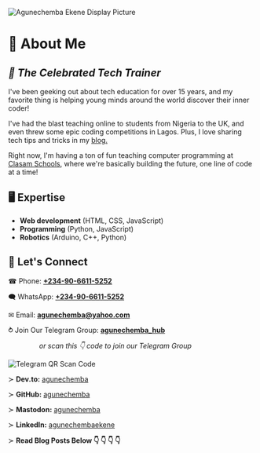 ![Agunechemba Ekene Display Picture](https://agunechembaekene.wordpress.com/wp-content/uploads/2025/01/cropped-displaypicturetransparent-background.png)

# &#129312; About Me
***&#128588; The Celebrated Tech Trainer***
---

I've been geeking out about tech education for over 15 years, and my favorite thing is helping young minds around the world discover their inner coder!

I've had the blast teaching online to students from Nigeria to the UK, and even threw some epic coding competitions in Lagos. Plus, I love sharing tech tips and tricks in my [blog.](https://agunechembaekene.wordpress.com/)

Right now, I'm having a ton of fun teaching computer programming at [Clasam Schools](https://clasamschools.com/), where we're basically building the future, one line of code at a time!

## &#128421; Expertise

- **Web development** (HTML, CSS, JavaScript)
- **Programming** (Python, JavaScript)
- **Robotics** (Arduino, C++, Python)

## &#129309; Let's Connect

&#9742; Phone: **[+234-90-6611-5252](tel:+2349066115252)**

&#128488; WhatsApp: **[+234-90-6611-5252](https://wa.link/qyy63j)**

&#9993; Email: **[agunechemba@yahoo.com](mailto:agunechemba@yahoo.com)**

&#10561; Join Our Telegram Group: **[agunechemba_hub](https://t.me/agunechemba_hub)**

&nbsp; &nbsp; &nbsp; &nbsp; &nbsp; &nbsp; &nbsp; &nbsp; *or scan this &#x1F447; code to join our Telegram Group*

![Telegram QR Scan Code](https://agunechembaekene.wordpress.com/wp-content/uploads/2025/03/telegram-group-hub-qr-code-transparent.png)

&#8827; **Dev.to:** [agunechemba](https://dev.to/agunechemba)

&#8827; **GitHub:** [agunechemba](https://github.com/agunechemba)

&#8827; **Mastodon:** [agunechemba](https://mastodon.social/@agunechemba)

&#8827; **LinkedIn:** [agunechembaekene](www.linkedin.com/in/agunechembaekene)

&#8827; **Read Blog Posts Below &#x1F447; &#x1F447; &#x1F447; &#x1F447;**
